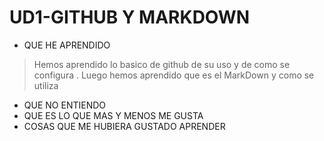 
# UD1-GITHUB Y MARKDOWN
* QUE HE APRENDIDO
> Hemos aprendido lo basico de github de su uso y de como se configura . Luego hemos aprendido que es el MarkDown y como se utiliza 
* QUE NO ENTIENDO
* QUE ES LO QUE MAS Y MENOS ME GUSTA
* COSAS QUE ME HUBIERA GUSTADO APRENDER  
